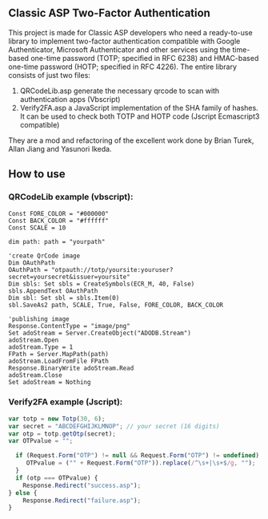 ## **Classic ASP Two-Factor Authentication**

This project is made for Classic ASP developers who need a ready-to-use library to implement two-factor authentication compatible with Google Authenticator, Microsoft Authenticator and other services using the time-based one-time password (TOTP; specified in RFC 6238) and HMAC-based one-time password (HOTP; specified in RFC 4226).
The entire library consists of just two files:

1. QRCodeLib.asp generate the necessary qrcode to scan with authentication apps (Vbscript)
2. Verify2FA.asp a JavaScript implementation of the SHA family of hashes. It can be used to check both TOTP and HOTP code (Jscript Ecmascript3 compatible)

They are a mod and refactoring of the excellent work done by Brian Turek, Allan Jiang and Yasunori Ikeda.

## How to use

### QRCodeLib example (vbscript):
```vbscript
Const FORE_COLOR = "#000000"
Const BACK_COLOR = "#ffffff"
Const SCALE = 10

dim path: path = "yourpath"

'create QrCode image
Dim OAuthPath
OAuthPath = "otpauth://totp/yoursite:youruser?secret=yoursecret&issuer=yoursite"
Dim sbls: Set sbls = CreateSymbols(ECR_M, 40, False)
sbls.AppendText OAuthPath
Dim sbl: Set sbl = sbls.Item(0)
sbl.SaveAs2 path, SCALE, True, False, FORE_COLOR, BACK_COLOR 

'publishing image
Response.ContentType = "image/png"
Set adoStream = Server.CreateObject("ADODB.Stream") 
adoStream.Open
adoStream.Type = 1
FPath = Server.MapPath(path)
adoStream.LoadFromFile FPath
Response.BinaryWrite adoStream.Read 
adoStream.Close
Set adoStream = Nothing 
```
### Verify2FA example (Jscript):
```javascript
var totp = new Totp(30, 6);
var secret = "ABCDEFGHIJKLMNOP"; // your secret (16 digits)
var otp = totp.getOtp(secret); 
var OTPvalue = "";

  if (Request.Form("OTP") != null && Request.Form("OTP") != undefined) {
     OTPvalue = ("" + Request.Form("OTP")).replace(/^\s+|\s+$/g, ""); 
  }
  if (otp === OTPvalue) {
    Response.Redirect("success.asp");
} else {
    Response.Redirect("failure.asp");
}
```
